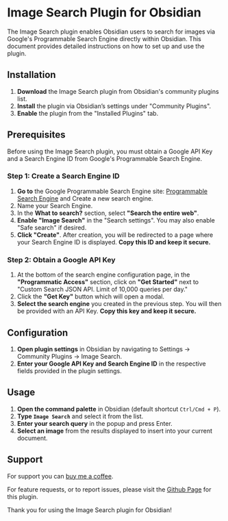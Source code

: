 # Image Search Plugin for Obsidian

The Image Search plugin enables Obsidian users to search for images via Google's Programmable Search Engine directly within Obsidian. This document provides detailed instructions on how to set up and use the plugin.

## Installation

1. **Download** the Image Search plugin from Obsidian's community plugins list.
2. **Install** the plugin via Obsidian’s settings under "Community Plugins".
3. **Enable** the plugin from the "Installed Plugins" tab.

## Prerequisites

Before using the Image Search plugin, you must obtain a Google API Key and a Search Engine ID from Google's Programmable Search Engine.


### Step 1: Create a Search Engine ID

1. **Go to** the Google Programmable Search Engine site: [Programmable Search Engine](http://programmablesearchengine.google.com) and Create a new search engine.
2. Name your Search Engine.
3. In the **What to search?** section, select **"Search the entire web"**.
4. **Enable "Image Search"** in the "Search settings". You may also enable "Safe search" if desired.
5. **Click "Create"**. After creation, you will be redirected to a page where your Search Engine ID is displayed. **Copy this ID and keep it secure.**

### Step 2: Obtain a Google API Key

1. At the bottom of the search engine configuration page, in the **"Programmatic Access"** section, click on **"Get Started"** next to "Custom Search JSON API. Limit of 10,000 queries per day."
2. Click the **"Get Key"** button which will open a modal.
3. **Select the search engine** you created in the previous step. You will then be provided with an API Key. **Copy this key and keep it secure.**

## Configuration

1. **Open plugin settings** in Obsidian by navigating to Settings -> Community Plugins -> Image Search.
2. **Enter your Google API Key and Search Engine ID** in the respective fields provided in the plugin settings.

## Usage

1. **Open the command palette** in Obsidian (default shortcut `Ctrl/Cmd + P`).
2. **Type `Image Search`** and select it from the list.
3. **Enter your search query** in the popup and press Enter.
4. **Select an image** from the results displayed to insert into your current document.

## Support

For support you can [buy me a coffee](https://www.buymeacoffee.com/marzghi). 

For feature requests, or to report issues, please visit the [Github Page](https://github.com/razeghi71/obsidian-image-search) for this plugin.

Thank you for using the Image Search plugin for Obsidian!